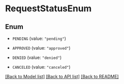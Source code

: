 # RequestStatusEnum

## Enum


* `PENDING` (value: `"pending"`)

* `APPROVED` (value: `"approved"`)

* `DENIED` (value: `"denied"`)

* `CANCELED` (value: `"canceled"`)


[[Back to Model list]](../README.md#documentation-for-models) [[Back to API list]](../README.md#documentation-for-api-endpoints) [[Back to README]](../README.md)


